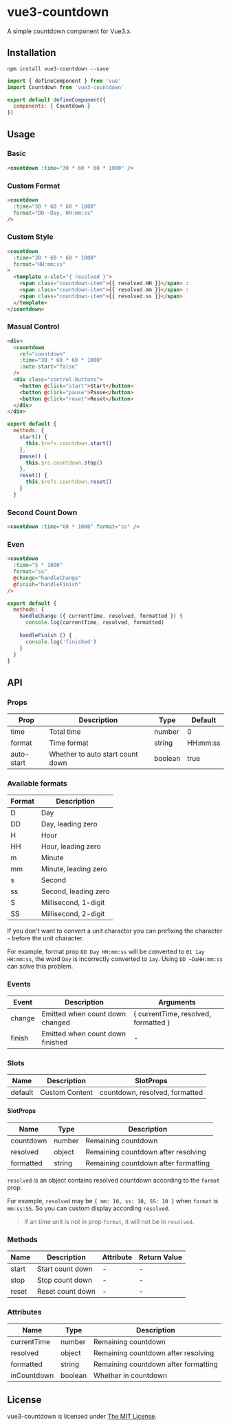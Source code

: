 # vue3-countdown

A simple countdown component for Vue3.x.

## Installation

```
npm install vue3-countdown --save
```

```js
import { defineComponent } from 'vue'
import Countdown from 'vue3-countdown'

export default defineComponent({
  components: { Countdown }
})
```

## Usage

### Basic

```html
<countdown :time="30 * 60 * 60 * 1000" />
```

### Custom Format

```html
<countdown
  :time="30 * 60 * 60 * 1000"
  format="DD ~Day, HH:mm:ss"
/>
```

### Custom Style

```html
<countdown
  :time="30 * 60 * 60 * 1000"
  format="HH:mm:ss"
>
  <template v-slot="{ resolved }">
    <span class="countdown-item">{{ resolved.HH }}</span> :
    <span class="countdown-item">{{ resolved.mm }}</span> :
    <span class="countdown-item">{{ resolved.ss }}</span>
  </template>
</countdown>
```

### Masual Control

```html
<div>
  <countdown
    ref="countdown"
    :time="30 * 60 * 60 * 1000"
    :auto-start="false"
  />
  <div class="control-buttons">
    <button @click="start">Start</button>
    <button @click="pause">Pause</button>
    <button @click="reset">Reset</button>
  </div>
</div>
```

```js
export default {
  methods: {
    start() {
      this.$refs.countdown.start()
    },
    pause() {
      this.$rs.countdown.stop()
    },
    reset() {
      this.$refs.countdown.reset()
    }
  }
```

### Second Count Down

```html
<countdown :time="60 * 1000" format="ss" />
```

### Even

```html
<countdown
  :time="5 * 1000"
  format="ss"
  @change="handleChange"
  @finish="handleFinish"
/>
```

```js
export default {
  methods: {
    handleChange ({ currentTime, resolved, formatted }) {
      console.log(currentTime, resolved, formatted)
    
    handleFinish () {
      console.log('finished')
    }
  }
}
```

## API

### Props

| Prop       | Description                      | Type    | Default  |
| ---------- | -------------------------------- | ------- | -------- |
| time       | Total time                       | number  | 0        |
| format     | Time format                      | string  | HH:mm:ss |
| auto-start | Whether to auto start count down | boolean | true     |

### Available formats

| Format | Description          |
| ------ | -------------------- |
| D      | Day                  |
| DD     | Day, leading zero    |
| H      | Hour                 |
| HH     | Hour, leading zero   |
| m      | Minute               |
| mm     | Minute, leading zero |
| s      | Second               |
| ss     | Second, leading zero |
| S      | Millisecond, 1-digit |
| SS     | Millisecond, 2-digit 
If you don't want to convert a unit charactor you can prefixing the character `~` before the unit character.

For example, format prop `DD Day HH:mm:ss` will be converted to `01 1ay HH:mm:ss`, the word `Day` is incorrectly converted to `1ay`.
Using `DD ~DaHH:mm:ss` can solve this problem.

### Events

| Event  | Description                      | Arguments |
| ------ | -------------------------------- | --------- |
| change | Emitted when count down changed  | { currentTime, resolved, formatted } |
| finish | Emitted when count down finished | -         |

### Slots

| Name    | Description    | SlotProps                      |
| ------- | -------------- | ------------------------------ |
| default | Custom Content | countdown, resolved, formatted |

#### SlotProps

| Name      | Type   | Description                          |
| --------- | ------ | ------------------------------------ |
| countdown | number | Remaining countdown                  |
| resolved  | object | Remaining countdown after resolving  |
| formatted | string | Remaining countdown after formatting |

`resolved` is an object contains resolved countdown according to the `format` prop.

For example, `resolved` may be `{ mm: 10, ss: 10, SS: 10 }` when `format` is `mm:ss:SS`.
So you can custom display according `resolved`.

> If an time unit is not in prop `format`, it will not be in `resolved`.

### Methods

| Name  | Description      | Attribute | Return Value |
| ----- | ---------------- | --------- | ------------ |
| start | Start count down | -         | -            |
| stop  | Stop count down  | -         | -            |
| reset | Reset count down | -         | -            |

### Attributes

| Name        | Type    | Description                          |
| ----------- | ------- | ------------------------------------ |
| currentTime | number  | Remaining countdown                  |
| resolved    | object  | Remaining countdown after resolving  |
| formatted   | string  | Remaining countdown after formatting |
| inCountdown | boolean | Whether in countdown                 |

## License

vue3-countdown is licensed under [The MIT License](https://github.com/wuanrin/vue3-countdown/blob/master/LICENSE).
